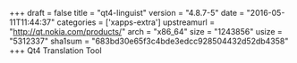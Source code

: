 +++
draft = false
title = "qt4-linguist"
version = "4.8.7-5"
date = "2016-05-11T11:44:37"
categories = ['xapps-extra']
upstreamurl = "http://qt.nokia.com/products/"
arch = "x86_64"
size = "1243856"
usize = "5312337"
sha1sum = "683bd30e65f3c4bde3edcc928504432d52db4358"
+++
Qt4 Translation Tool